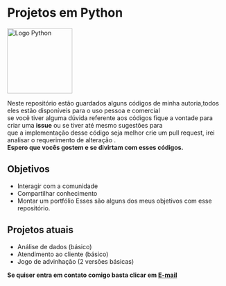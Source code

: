 # **Projetos em Python**
<img src="https://cdn3.iconfinder.com/data/icons/logos-and-brands-adobe/512/267_Python-512.png" alt="Logo Python" width="150"/>

Neste repositório estão guardados alguns códigos de minha autoria,todos eles estão disponíveis para o uso pessoa e comercial <br>
se você tiver alguma dúvida referente aos códigos fique a vontade para criar uma **issue** ou se tiver até mesmo sugestões para <br>
que a implementação desse código seja melhor crie um pull request, irei analisar o requerimento de alteração .<br>
**Espero que vocês gostem e se divirtam com esses códigos.**
## Objetivos 
- Interagir com a comunidade
- Compartilhar conhecimento
- Montar um portfólio
Esses são alguns dos meus objetivos com esse repositório.<br>
## Projetos atuais 
- Análise de dados (básico)
- Atendimento ao cliente (básico)
- Jogo de advinhação (2 versões básicas)


**Se quiser entra em contato comigo basta clicar em [E-mail](https://mail.google.com/mail/u/0/?tab=rm&ogbl&zx=ucxlg2jl4h37#inbox)**


